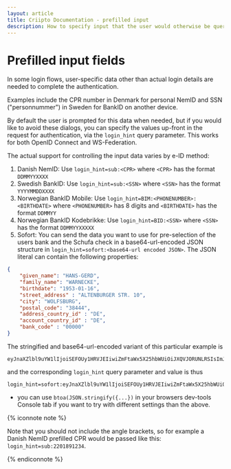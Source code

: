 ```yaml
---
layout: article
title: Criipto Documentation - prefilled input
description: How to specify input that the user would otherwise be queried for
---
```


# Prefilled input fields
In some login flows, user-specific data other than actual login details are needed to complete the authentication. 

Examples include the CPR number in Denmark for personal NemID and SSN ("personnummer") in Sweden for BankID on another device.

By default the user is prompted for this data when needed, but if you would like to avoid these dialogs, you can specify the values up-front in the request for authentication, via the `login_hint` query parameter. This works for both OpenID Connect and WS-Federation.

The actual support for controlling the input data varies by e-ID method:

1. Danish NemID: Use `login_hint=sub:<CPR>` where `<CPR>` has the format `DDMMYYXXXX`
2. Swedish BankID: Use `login_hint=sub:<SSN>` where `<SSN>` has the format `YYYYMMDDXXXX`
3. Norwegian BankID Mobile: Use `login_hint=BIM:<PHONENUMBER>:<BIRTHDATE>` where `<PHONENUMBER>` has 8 digits and `<BIRTHDATE>` has the format `DDMMYY`
4. Norwegian BankID Kodebrikke: Use `login_hint=BID:<SSN>` where `<SSN>` has the format `DDMMYYXXXXX`
5. Sofort: You can send the data you want to use for pre-selection of the users bank and the Schufa check in a base64-url-encoded JSON structure in `login_hint=sofort:<base64-url encoded JSON>`. The JSON literal can contain the following properties:
```json
{
    "given_name": "HANS-GERD",
    "family_name": "WARNECKE",
    "birthdate": "1953-01-16",
    "street_address" : "ALTENBURGER STR. 10",
    "city": "WOLFSBURG",
    "postal_code": "38444",
    "address_country_id" : "DE",
    "account_country_id" : "DE",
    "bank_code" : "00000"
}
```
The stringified and base64-url-encoded variant of this particular example is
```
eyJnaXZlbl9uYW1lIjoiSEFOUy1HRVJEIiwiZmFtaWx5X25hbWUiOiJXQVJORUNLRSIsImJpcnRoZGF0ZSI6IjE5NTMtMDEtMTYiLCJzdHJlZXRfYWRkcmVzcyI6IkFMVEVOQlVSR0VSIFNUUi4gMTAiLCJjaXR5IjoiV09MRlNCVVJHIiwicG9zdGFsX2NvZGUiOiIzODQ0NCIsImFkZHJlc3NfY291bnRyeV9pZCI6IkRFIiwiYWNjb3VudF9jb3VudHJ5X2lkIjoiREUiLCJiYW5rX2NvZGUiOiIwMDAwMCJ9
```
and the corresponding `login_hint` query parameter and value is thus
```
login_hint=sofort:eyJnaXZlbl9uYW1lIjoiSEFOUy1HRVJEIiwiZmFtaWx5X25hbWUiOiJXQVJORUNLRSIsImJpcnRoZGF0ZSI6IjE5NTMtMDEtMTYiLCJzdHJlZXRfYWRkcmVzcyI6IkFMVEVOQlVSR0VSIFNUUi4gMTAiLCJjaXR5IjoiV09MRlNCVVJHIiwicG9zdGFsX2NvZGUiOiIzODQ0NCIsImFkZHJlc3NfY291bnRyeV9pZCI6IkRFIiwiYWNjb3VudF9jb3VudHJ5X2lkIjoiREUiLCJiYW5rX2NvZGUiOiIwMDAwMCJ9
```
 - you can use `btoa(JSON.stringify({...})` in your browsers dev-tools Console tab if you want to try with different settings than the above.

{% iconnote note %}

Note that you should not include the angle brackets, so for example a Danish NemID prefilled CPR 
would be passed like this: `login_hint=sub:2201891234`.

{% endiconnote %}


